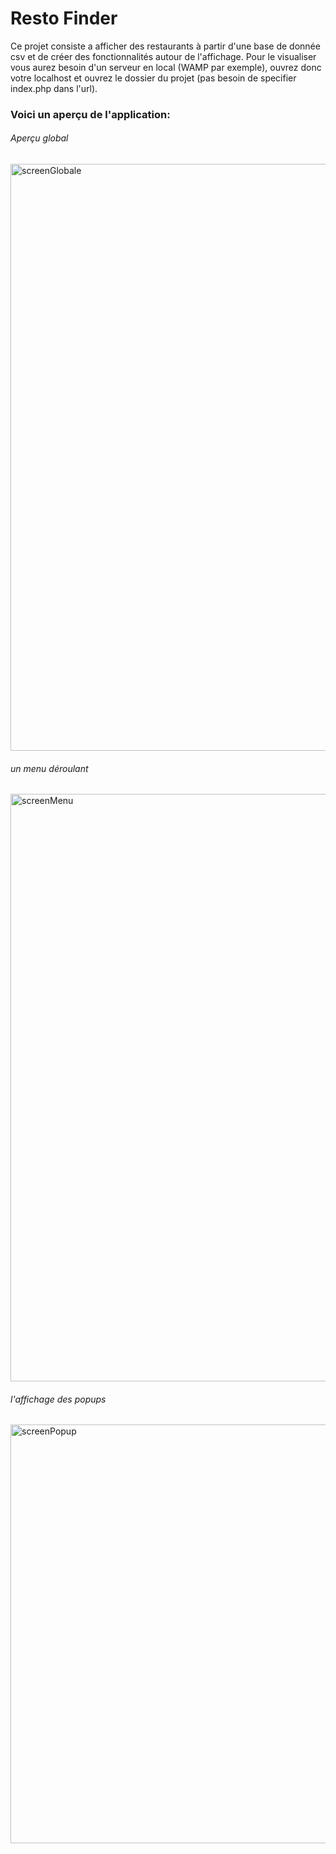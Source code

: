 # Resto Finder
Ce projet consiste a afficher des restaurants à partir d'une base de donnée csv et de créer des fonctionnalités autour de l'affichage.
Pour le visualiser vous aurez besoin d'un serveur en local (WAMP par exemple), ouvrez donc votre localhost et ouvrez le dossier du projet (pas besoin de specifier index.php dans l'url).

### Voici un aperçu de l'application:

###### Aperçu global
<img width="939" alt="screenGlobale" src="https://user-images.githubusercontent.com/77837966/114058901-25b2f900-9894-11eb-93b2-63ae23f5c47a.png">


###### un menu déroulant 

<img width="940" alt="screenMenu" src="https://user-images.githubusercontent.com/77837966/114059307-88a49000-9894-11eb-96be-00d6005febee.png">


###### l'affichage des popups

<img width="670" alt="screenPopup" src="https://user-images.githubusercontent.com/77837966/114059617-d4efd000-9894-11eb-85d0-2e097bdaced6.png">
